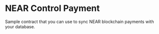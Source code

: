 # NEAR Control Payment

Sample contract that you can use to sync NEAR blockchain payments with your database. 